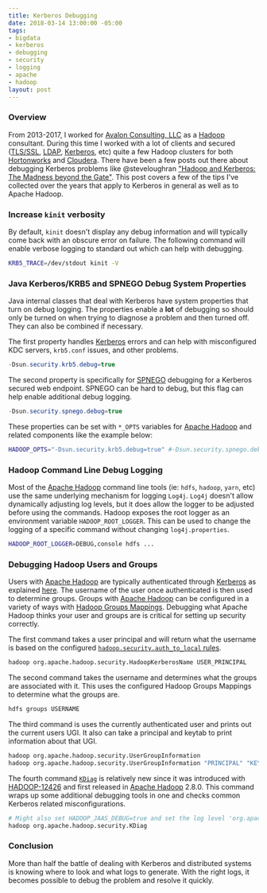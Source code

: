 ```yaml
---
title: Kerberos Debugging
date: 2018-03-14 13:00:00 -05:00
tags:
- bigdata
- kerberos
- debugging
- security
- logging
- apache
- hadoop
layout: post
---
```


### Overview
From 2013-2017, I worked for [Avalon Consulting, LLC](https://www.avalonconsult.com) as a [Hadoop](https://hadoop.apache.org) consultant. During this time I worked with a lot of clients and secured ([TLS/SSL](https://en.wikipedia.org/wiki/Transport_Layer_Security), [LDAP](https://en.wikipedia.org/wiki/Lightweight_Directory_Access_Protocol), [Kerberos](https://web.mit.edu/kerberos/), etc) quite a few Hadoop clusters for both [Hortonworks](https://hortonworks.com/) and [Cloudera](https://www.cloudera.com/). There have been a few posts out there about debugging Kerberos problems like @steveloughran ["Hadoop and Kerberos: The Madness beyond the Gate"](https://steveloughran.gitbooks.io/kerberos_and_hadoop/content/). This post covers a few of the tips I've collected over the years that apply to Kerberos in general as well as to Apache Hadoop.

### Increase `kinit` verbosity
By default, `kinit` doesn't display any debug information and will typically come back with an obscure error on failure. The following command will enable verbose logging to standard out which can help with debugging.

```bash
KRB5_TRACE=/dev/stdout kinit -V
```

### Java Kerberos/KRB5 and SPNEGO Debug System Properties
Java internal classes that deal with Kerberos have system properties that turn on debug logging. The properties enable a **lot** of debugging so should only be turned on when trying to diagnose a problem and then turned off. They can also be combined if necessary.

The first property handles [Kerberos](https://web.mit.edu/kerberos/) errors and can help with misconfigured KDC servers, `krb5.conf` issues, and other problems.
```java
-Dsun.security.krb5.debug=true
```

The second property is specifically for [SPNEGO](https://en.wikipedia.org/wiki/SPNEGO) debugging for a Kerberos secured web endpoint. SPNEGO can be hard to debug, but this flag can help enable additional debug logging.
```java
-Dsun.security.spnego.debug=true
```

These properties can be set with `*_OPTS` variables for [Apache Hadoop](https://hadoop.apache.org/) and related components like the example below:
```bash
HADOOP_OPTS="-Dsun.security.krb5.debug=true" #-Dsun.security.spnego.debug=true"
```

### Hadoop Command Line Debug Logging
Most of the [Apache Hadoop](https://hadoop.apache.org/) command line tools (ie: `hdfs`, `hadoop`, `yarn`, etc) use the same underlying mechanism for logging `Log4j`. `Log4j` doesn't allow dynamically adjusting log levels, but it does allow the logger to be adjusted before using the commands. Hadoop exposes the root logger as an environment variable `HADOOP_ROOT_LOGGER`. This can be used to change the logging of a specific command without changing `log4j.properties`.
```bash
HADOOP_ROOT_LOGGER=DEBUG,console hdfs ...
```

### Debugging Hadoop Users and Groups
Users with [Apache Hadoop](https://hadoop.apache.org/) are typically authenticated through [Kerberos](https://web.mit.edu/kerberos/) as explained [here](https://hadoop.apache.org/docs/stable/hadoop-auth/index.html). The username of the user once authenticated is then used to determine groups. Groups with [Apache Hadoop](https://hadoop.apache.org/) can be configured in a variety of ways with [Hadoop Groups Mappings](https://hadoop.apache.org/docs/stable/hadoop-project-dist/hadoop-common/GroupsMapping.html). Debugging what Apache Hadoop thinks your user and groups are is critical for setting up security correctly.

The first command takes a user principal and will return what the username is based on the configured [`hadoop.security.auth_to_local` rules](https://community.hortonworks.com/articles/14463/auth-to-local-rules-syntax.html).
```bash
hadoop org.apache.hadoop.security.HadoopKerberosName USER_PRINCIPAL
```

The second command takes the username and determines what the groups are associated with it. This uses the configured Hadoop Groups Mappings to determine what the groups are.
```bash
hdfs groups USERNAME
```

The third command is uses the currently authenticated user and prints out the current users UGI. It also can take a principal and keytab to print information about that UGI.
```bash
hadoop org.apache.hadoop.security.UserGroupInformation
hadoop org.apache.hadoop.security.UserGroupInformation "PRINCIPAL" "KEYTAB"
```

The fourth command [`KDiag`](https://hadoop.apache.org/docs/stable/hadoop-project-dist/hadoop-common/SecureMode.html#Troubleshooting_with_KDiag) is relatively new since it was introduced with [HADOOP-12426](https://issues.apache.org/jira/browse/HADOOP-12426) and first released in [Apache Hadoop](https://hadoop.apache.org/) 2.8.0. This command wraps up some additional debugging tools in one and checks common Kerberos related misconfigurations.
```bash
# Might also set HADOOP_JAAS_DEBUG=true and set the log level 'org.apache.hadoop.security=DEBUG'
hadoop org.apache.hadoop.security.KDiag
```

### Conclusion
More than half the battle of dealing with Kerberos and distributed systems is knowing where to look and what logs to generate. With the right logs, it becomes possible to debug the problem and resolve it quickly.

